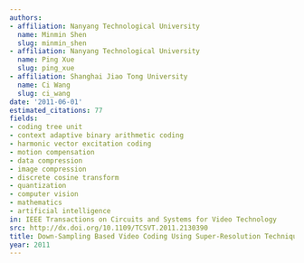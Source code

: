 ```yaml
---
authors:
- affiliation: Nanyang Technological University
  name: Minmin Shen
  slug: minmin_shen
- affiliation: Nanyang Technological University
  name: Ping Xue
  slug: ping_xue
- affiliation: Shanghai Jiao Tong University
  name: Ci Wang
  slug: ci_wang
date: '2011-06-01'
estimated_citations: 77
fields:
- coding tree unit
- context adaptive binary arithmetic coding
- harmonic vector excitation coding
- motion compensation
- data compression
- image compression
- discrete cosine transform
- quantization
- computer vision
- mathematics
- artificial intelligence
in: IEEE Transactions on Circuits and Systems for Video Technology
src: http://dx.doi.org/10.1109/TCSVT.2011.2130390
title: Down-Sampling Based Video Coding Using Super-Resolution Technique
year: 2011
---
```

